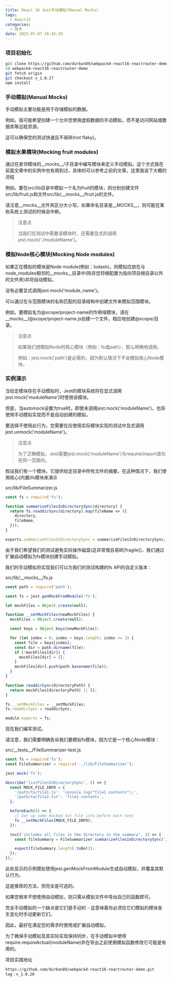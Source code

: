 ```yaml
---
title: React 16 Jest手动模拟(Manual Mocks)
tags:
  - ReactJS
categories:
  - 技术
date: 2025-07-07 16:42:19
---
```


### **项目初始化**

```bash
git clone https://github.com/durban89/webpack4-react16-reactrouter-demo.git 
cd webpack4-react16-reactrouter-demo
git fetch origin
git checkout v_1.0.27
npm install
```

### **手动模拟(Manual Mocks)**

手动模拟主要功能是用于存储模拟的数据。

例如，我可能希望创建一个允许您使用虚假数据的手动模拟，而不是访问网站或数据库等远程资源。

这可以确保您的测试快速且不易碎(not flaky)。

### **模拟水果模块(Mocking fruit modules)**

通过在紧邻模块的\_\_mocks\_\_/子目录中编写模块来定义手动模拟。这个方式我在前面文章中的实例中也有用到过，具体的可以参考之前的文章，这里我说下大概的流程

例如，要在src/lib目录中模拟一个名为fruit的模块，则分别创建文件src/lib/fruit.js和文件src/lib/\_\_mocks\_\_/fruit.js的文件。

请注意\_\_mocks\_\_文件夹区分大小写。如果命名目录是\_\_MOCKS\_\_，则可能在某些系统上测试的时候会中断。

> 注意点
>
> 当我们在测试中需要该模块时，还需要显式的调用jest.mock('./moduleName')。

### **模拟Node核心模块(Mocking Node modules)**

如果正在模拟的模块是Node module(例如：lodash)，则模拟应放在与node\_modules相邻的\_\_mocks\_\_目录中(除非您将根配置为指向项目根目录以外的文件夹)并将自动模拟。

没有必要显式调用jest.mock('module\_name')。

可以通过在与范围模块的名称匹配的目录结构中创建文件来模拟范围模块。

例如，要模拟名为@scope/project-name的作用域模块，请在\_\_mocks\_\_/@scope/project-name.js创建一个文件，相应地创建@scope/目录。

> 注意点
>
> 如果我们想模拟Node的核心模块（例如：fs或path），那么明确地调用。
>
> 例如：jest.mock('path')是必需的，因为默认情况下不会模拟核心Node模块。

### **实例演示**

当给定模块存在手动模拟时，Jest的模块系统将在显式调用jest.mock('moduleName')时使用该模块。

但是，当automock设置为true时，即使未调用jest.mock('moduleName')，也将使用手动模拟实现而不是自动创建的模拟。

要选择不使用此行为，您需要在应使用实际模块实现的测试中显式调用jest.unmock('moduleName')。

> 注意点
>
> 为了正确模拟，Jest需要jest.mock('moduleName')与require/import语句在同一范围内。

假设我们有一个模块，它提供给定目录中所有文件的摘要。在这种情况下，我们使用核心(内置)fs模块来演示

src/lib/FileSummarizer.js

```javascript
const fs = require('fs');

function summarizeFilesInDirectorySync(directory) {
  return fs.readdirSync(directory).map(fileName => ({
    directory,
    fileName,
  }));
}

exports.summarizeFilesInDirectorySync = summarizeFilesInDirectorySync;
```

由于我们希望我们的测试避免实际操作磁盘(这非常慢且易碎[fragile])，我们通过扩展自动模拟为fs模块创建手动模拟。

我们的手动模拟将实现我们可以为我们的测试构建的fs API的自定义版本：

src/lib/\_\_mocks\_\_/fs.js

```javascript
const path = require('path');

const fs = jest.genMockFromModule('fs');

let mockFiles = Object.create(null);

function __setMockFiles(newMockFiles) {
  mockFiles = Object.create(null);

  const keys = Object.keys(newMockFiles);

  for (let index = 0; index < keys.length; index += 1) {
    const file = keys[index];
    const dir = path.dirname(file);
    if (!mockFiles[dir]) {
      mockFiles[dir] = [];
    }
    mockFiles[dir].push(path.basename(file));
  }
}

function readdirSync(directoryPath) {
  return mockFiles[directoryPath] || [];
}

fs.__setMockFiles = __setMockFiles;
fs.readdirSync = readdirSync;

module.exports = fs;
```

现在我们编写测试。

请注意，我们需要明确告诉我们要模拟fs模块，因为它是一个核心Node模块：

src/\_\_tests\_\_/FileSummarizer-test.js

```javascript
const fs = require('fs');
const FileSummarizer = require('../lib/FileSummarizer');

jest.mock('fs');

describe('listFilesInDirectorySync', () => {
  const MOCK_FILE_INFO = {
    '/path/to/file1.js': 'console.log("file1 contents");',
    '/path/to/file2.txt': 'file2 contents',
  };

  beforeEach(() => {
    // Set up some mocked out file info before each test
    fs.__setMockFiles(MOCK_FILE_INFO);
  });

  test('includes all files in the directory in the summary', () => {
    const fileSummary = FileSummarizer.summarizeFilesInDirectorySync('/path/to');

    expect(fileSummary.length).toBe(2);
  });
});
```

此处显示的示例模拟使用jest.genMockFromModule生成自动模拟，并覆盖其默认行为。

这是推荐的方法，但完全是可选的。

如果您根本不想使用自动模拟，则只需从模拟文件中导出自己的函数即可。

完全手动模拟的一个缺点是它们是手动的 - 这意味着你必须在它们模拟的模块发生变化时手动更新它们。

因此，最好在满足您的需求时使用或扩展自动模拟。

为了确保手动模拟及其实际实现保持同步，在手动模拟中使用require.requireActual(moduleName)并在导出之前使用模拟函数修改它可能是有用的。

项目实践地址

```bash
https://github.com/durban89/webpack4-react16-reactrouter-demo.git
tag：v_1.0.28
```
